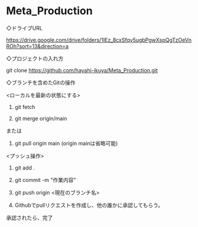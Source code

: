 # Meta_Production

◇ドライブURL

https://drive.google.com/drive/folders/1IEz_8cxSfqy5ugbPgwXspQgTzOeVnROh?sort=13&direction=a

◇プロジェクトの入れ方

git clone https://github.com/hayahi-ikuya/Meta_Production.git

◇ブランチを含めたGitの操作

<ローカルを最新の状態にする>

1. git fetch

2. git merge origin/main

または

1. git pull origin main (origin mainは省略可能)

<プッシュ操作>

1. git add .

2. git commit -m "作業内容"

3. git push origin <現在のブランチ名>

4. Githubでpullリクエストを作成し、他の誰かに承認してもらう。

承認されたら、完了
　
